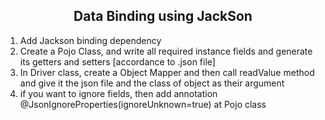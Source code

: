 <h2 align="center">Data Binding using JackSon</h2>
<ol>
	<li>Add Jackson binding dependency</li>
	<li>Create a Pojo Class, and write all required instance fields and generate its getters and setters [accordance to .json file]</li>
	<li>In Driver class, create a Object Mapper and then call readValue method and give it the json file and the class of object as their argument </li>
	<li>if you want to ignore fields, then add annotation @JsonIgnoreProperties(ignoreUnknown=true) at Pojo class</li>
</ol>